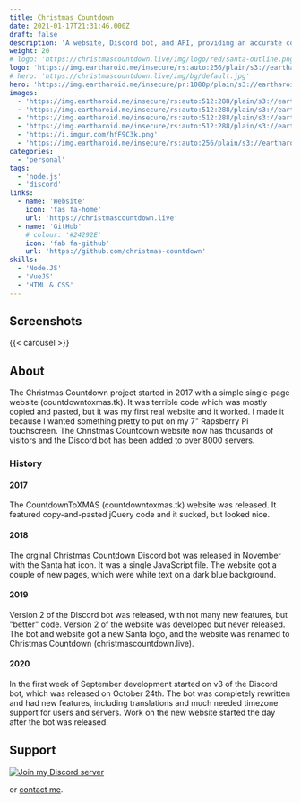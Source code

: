 ```yaml
---
title: Christmas Countdown
date: 2021-01-17T21:31:46.000Z
draft: false
description: 'A website, Discord bot, and API, providing an accurate countdown to Christmas since 2017.'
weight: 20
# logo: 'https://christmascountdown.live/img/logo/red/santa-outline.png'
logo: 'https://img.eartharoid.me/insecure/rs:auto:256/plain/s3://eartharoid/christmas-countdown/logo/outlined-santa.png@png'
# hero: 'https://christmascountdown.live/img/bg/default.jpg'
hero: 'https://img.eartharoid.me/insecure/pr:1080p/plain/s3://eartharoid/christmas-countdown/bg/default.jpg@webp'
images:
  - 'https://img.eartharoid.me/insecure/rs:auto:512:288/plain/s3://eartharoid/sharex/21/08/msedge_E7IXvdAG5r.jpg@webp'
  - 'https://img.eartharoid.me/insecure/rs:auto:512:288/plain/s3://eartharoid/sharex/21/08/msedge_gNQZGmlGXK.jpg@webp'
  - 'https://img.eartharoid.me/insecure/rs:auto:512:288/plain/s3://eartharoid/sharex/21/08/msedge_YkoviSMnDJ.jpg@webp'
  - 'https://img.eartharoid.me/insecure/rs:auto:512:288/plain/s3://eartharoid/sharex/21/08/msedge_abYVmYPSow.jpg@webp'
  - 'https://i.imgur.com/hfF9C3k.png'
  - 'https://img.eartharoid.me/insecure/rs:auto:256/plain/s3://eartharoid/christmas-countdown/logo/outlined-santa.png@png'
categories:
  - 'personal'
tags:
  - 'node.js'
  - 'discord'
links:
  - name: 'Website'
    icon: 'fas fa-home'
    url: 'https://christmascountdown.live'
  - name: 'GitHub'
    # colour: '#24292E'
    icon: 'fab fa-github'
    url: 'https://github.com/christmas-countdown'
skills:
  - 'Node.JS'
  - 'VueJS'
  - 'HTML & CSS'
---
```


## Screenshots

<!-- include images URLs as params, or it will take form page "images" param -->
{{< carousel >}}

## About

The Christmas Countdown project started in 2017 with a simple single-page website (countdowntoxmas.tk). It was terrible code which was mostly copied and pasted, but it was my first real website and it worked. I made it because I wanted something pretty to put on my 7" Rapsberry Pi touchscreen. The Christmas Countdown website now has thousands of visitors and the Discord bot has been added to over 8000 servers.

### History

#### 2017

The CountdownToXMAS (countdowntoxmas.tk) website was released. It featured copy-and-pasted jQuery code and it sucked, but looked nice.

#### 2018

The orginal Christmas Countdown Discord bot was released in November with the Santa hat icon. It was a single JavaScript file. The website got a couple of new pages, which were white text on a dark blue background.

#### 2019

Version 2 of the Discord bot was released, with not many new features, but "better" code. Version 2 of the website was developed but never released. The bot and website got a new Santa logo, and the website was renamed to Christmas Countdown (christmascountdown.live).

#### 2020

In the first week of September development started on v3 of the Discord bot, which was released on October 24th. The bot was completely rewritten and had new features, including translations and much needed timezone support for users and servers. Work on the new website started the day after the bot was released. 

## Support

[![Join my Discord server](https://discordapp.com/api/guilds/451745464480432129/widget.png?style=banner4)](https://go.eartharoid.me/discord)

or [contact me](/contact).

<!-- ```js
console.log('more than 10 days');
console.log('but less than 1000');
```

> ```js
> // hello
> let hello = 'hello';
> ```

> `'` '
> `"` "
> `--` --
> `---` ---
> `...` ...
> `<<` <<
> `>>` >> -->
